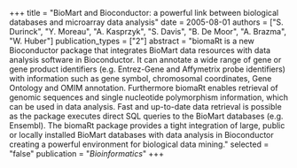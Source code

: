 +++
title = "BioMart and Bioconductor: a powerful link between biological databases and microarray data analysis"
date = 2005-08-01
authors = ["S. Durinck", "Y. Moreau", "A. Kasprzyk", "S. Davis", "B. De Moor", "A. Brazma", "W. Huber"]
publication_types = ["2"]
abstract = "biomaRt is a new Bioconductor package that integrates BioMart data resources with data analysis software in Bioconductor. It can annotate a wide range of gene or gene product identifiers (e.g. Entrez-Gene and Affymetrix probe identifiers) with information such as gene symbol, chromosomal coordinates, Gene Ontology and OMIM annotation. Furthermore biomaRt enables retrieval of genomic sequences and single nucleotide polymorphism information, which can be used in data analysis. Fast and up-to-date data retrieval is possible as the package executes direct SQL queries to the BioMart databases (e.g. Ensembl). The biomaRt package provides a tight integration of large, public or locally installed BioMart databases with data analysis in Bioconductor creating a powerful environment for biological data mining."
selected = "false"
publication = "*Bioinformatics*"
+++

